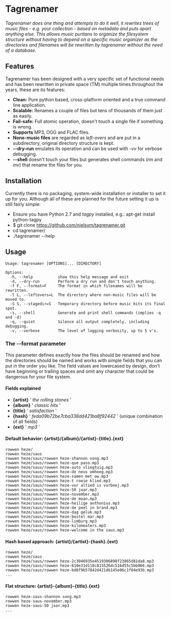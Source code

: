 Tagrenamer
==============

*Tagrenamer does one thing and attempts to do it well, it rewrites trees of music
files - e.g. your collection - based on metadata and puts apart anything else. This
allows music puritans to organize the filesystem structure without having to
depend on a specific music organizer as the directories and filenames will be
rewritten by tagrenamer without the need of a database.*

Features
--------------
Tagrenamer has been designed with a very specific set of functional needs and
has been rewritten in private space (TM) multiple times throughout the years,
these are its features:

- **Clean:** Pure python based, cross-platform oriented and a true command line application.
- **Scalable:** Renames a couple of files but tens of thousands of them just as easily.
- **Fail-safe:** Full atomic operation, doesn't touch a single file if something is wrong.
- **Supports** MP3, OGG and FLAC files.
- **None-music files** are regarded as *left-overs* and are put in a subdirectory, original directory structure is kept.
- **--dry-run** emulates its operation and can be used with *-vv* for verbose debugging.
- **--shell** doesn't touch your files but generates shell commands (*rm* and *mv*) that rename the files for you.

Installation
--------------
Currently there is no packaging, system-wide installation or installer to set it
up for you. Although all of these are planned for the future setting it up is
still fairly simple:

- Ensure you have Python 2.7 and *tagpy* installed, e.g.: apt-get install python-tagpy
- $ git clone https://github.com/nielsvm/tagrenamer.git
- cd tagrenamer/
- ./tagrenamer --help

Usage
--------------
    Usage: tagrenamer [OPTIONS]... [DIRECTORY]

    Options:
      -h, --help           show this help message and exit
      -d, --dry-run        Perform a dry run and don't touch anything.
      -f F, --format=F     The format in which filenames will be rewritten.
      -l L, --leftovers=L  The directory where non-music files will be moved to.
      -S S, --stagedir=S   Temporary directory before music hits its final spot.
      -s, --shell          Generate and print shell commands (implies -q and -d)
      -q, --quiet          Silence all output completely, including debugging.
      -v, --verbose        The level of logging verbosity, up to 5 v's.

### The --format parameter
This parameter defines exactly how the files should be renamed and how the
directories should be named and works with simple fields that you can put
in the order you like. The field values are lowercased by design, don't have
beginning or trailing spaces and omit any character that could be dangerous for
your file system.

#### Fields explained
- **{artist}** ' *the rolling stones* '
- **{album}** ' *classic hits* '
- **{title}** ' *satisfaction* '
- **{hash}** ' *feda09b72be7cba338dd421ba8f92442* ' (unique combination of all fields)
- **{ext}** ' *mp3* '

#### Default behavior: {artist}/{album}/{artist}-{title}.{ext}
    rowwen heze/
    rowwen heze/saus
    rowwen heze/saus/rowwen heze-shannon song.mp3
    rowwen heze/saus/rowwen heze-que paso.mp3
    rowwen heze/saus/rowwen heze-auto vliegtuig.mp3
    rowwen heze/saus/rowwen heze-de neus omhoeg.mp3
    rowwen heze/saus/rowwen heze-samen met ow.mp3
    rowwen heze/saus/rowwen heze-t roeie klied.mp3
    rowwen heze/saus/rowwen heze-vur altied is vurbeej.mp3
    rowwen heze/saus/rowwen heze-50 joar.mp3
    rowwen heze/saus/rowwen heze-november.mp3
    rowwen heze/saus/rowwen heze-de moan.mp3
    rowwen heze/saus/rowwen heze-heilige anthonius.mp3
    rowwen heze/saus/rowwen heze-de peel in brand.mp3
    rowwen heze/saus/rowwen heze-dag geluk.mp3
    rowwen heze/saus/rowwen heze-bestel mar.mp3
    rowwen heze/saus/rowwen heze-limburg.mp3
    rowwen heze/saus/rowwen heze-kilomeaters.mp3
    rowwen heze/saus/rowwen heze-welcome in the saus.mp3

#### Hash based approach: {artist}/{artist}-{hash}.{ext}
    rowwen heze/
    rowwen heze/saus
    rowwen heze/saus/rowwen heze-2c3046935e4519306898f23865d81da8.mp3
    rowwen heze/saus/rowwen heze-610e31d118c815526dc516d55c5bb066.mp3
    rowwen heze/saus/rowwen heze-bd6f9b57842d421db145e06c1f04e93b.mp3
    ...

#### Flat structure: {artist}-{album}-{title}.{ext}
    rowwen heze-saus-shannon song.mp3
    rowwen heze-saus-november.mp3
    rowwen heze-saus-50 joar.mp3
    ...
